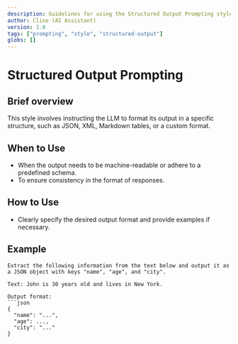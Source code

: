 ```yaml
---
description: Guidelines for using the Structured Output Prompting style.
author: Cline (AI Assistant)
version: 1.0
tags: ["prompting", "style", "structured-output"]
globs: []
---
```


# Structured Output Prompting

## Brief overview
This style involves instructing the LLM to format its output in a specific structure, such as JSON, XML, Markdown tables, or a custom format.

## When to Use
- When the output needs to be machine-readable or adhere to a predefined schema.
- To ensure consistency in the format of responses.

## How to Use
- Clearly specify the desired output format and provide examples if necessary.

## Example
```
Extract the following information from the text below and output it as a JSON object with keys "name", "age", and "city".

Text: John is 30 years old and lives in New York.

Output format:
```json
{
  "name": "...",
  "age": ...,
  "city": "..."
}
```
